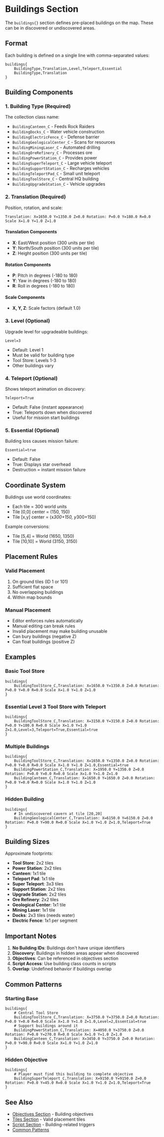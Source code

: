 # Buildings Section

The `buildings{}` section defines pre-placed buildings on the map. These can be in discovered or undiscovered areas.

## Format

Each building is defined on a single line with comma-separated values:

```
buildings{
    BuildingType,Translation,Level,Teleport,Essential
    BuildingType,Translation
}
```

## Building Components

### 1. Building Type (Required)
The collection class name:

- `BuildingCanteen_C` - Feeds Rock Raiders
- `BuildingDocks_C` - Water vehicle construction
- `BuildingElectricFence_C` - Defense barrier
- `BuildingGeologicalCenter_C` - Scans for resources
- `BuildingMiningLaser_C` - Automated drilling
- `BuildingOreRefinery_C` - Processes ore
- `BuildingPowerStation_C` - Provides power
- `BuildingSuperTeleport_C` - Large vehicle teleport
- `BuildingSupportStation_C` - Recharges vehicles
- `BuildingTeleportPad_C` - Small unit teleport
- `BuildingToolStore_C` - Central HQ building
- `BuildingUpgradeStation_C` - Vehicle upgrades

### 2. Translation (Required)
Position, rotation, and scale:

```
Translation: X=1650.0 Y=1350.0 Z=0.0 Rotation: P=0.0 Y=180.0 R=0.0 Scale X=1.0 Y=1.0 Z=1.0
```

#### Translation Components
- **X**: East/West position (300 units per tile)
- **Y**: North/South position (300 units per tile)
- **Z**: Height position (300 units per tile)

#### Rotation Components
- **P**: Pitch in degrees (-180 to 180)
- **Y**: Yaw in degrees (-180 to 180)
- **R**: Roll in degrees (-180 to 180)

#### Scale Components
- **X, Y, Z**: Scale factors (default 1.0)

### 3. Level (Optional)
Upgrade level for upgradeable buildings:

```
Level=3
```

- Default: Level 1
- Must be valid for building type
- Tool Store: Levels 1-3
- Other buildings vary

### 4. Teleport (Optional)
Shows teleport animation on discovery:

```
Teleport=True
```

- Default: False (instant appearance)
- True: Teleports down when discovered
- Useful for mission start buildings

### 5. Essential (Optional)
Building loss causes mission failure:

```
Essential=true
```

- Default: False
- True: Displays star overhead
- Destruction = instant mission failure

## Coordinate System

Buildings use world coordinates:
- Each tile = 300 world units
- Tile [0,0] center = (150, 150)
- Tile [x,y] center = (x*300+150, y*300+150)

Example conversions:
- Tile [5,4] = World (1650, 1350)
- Tile [10,10] = World (3150, 3150)

## Placement Rules

### Valid Placement
1. On ground tiles (ID 1 or 101)
2. Sufficient flat space
3. No overlapping buildings
4. Within map bounds

### Manual Placement
- Editor enforces rules automatically
- Manual editing can break rules
- Invalid placement may make building unusable
- Can bury buildings (negative Z)
- Can float buildings (positive Z)

## Examples

### Basic Tool Store
```
buildings{
    BuildingToolStore_C,Translation: X=1650.0 Y=1350.0 Z=0.0 Rotation: P=0.0 Y=0.0 R=0.0 Scale X=1.0 Y=1.0 Z=1.0
}
```

### Essential Level 3 Tool Store with Teleport
```
buildings{
    BuildingToolStore_C,Translation: X=3150.0 Y=3150.0 Z=0.0 Rotation: P=0.0 Y=180.0 R=0.0 Scale X=1.0 Y=1.0 Z=1.0,Level=3,Teleport=True,Essential=true
}
```

### Multiple Buildings
```
buildings{
    BuildingToolStore_C,Translation: X=1650.0 Y=1350.0 Z=0.0 Rotation: P=0.0 Y=0.0 R=0.0 Scale X=1.0 Y=1.0 Z=1.0,Essential=true
    BuildingPowerStation_C,Translation: X=1950.0 Y=1350.0 Z=0.0 Rotation: P=0.0 Y=0.0 R=0.0 Scale X=1.0 Y=1.0 Z=1.0
    BuildingCanteen_C,Translation: X=1650.0 Y=1650.0 Z=0.0 Rotation: P=0.0 Y=0.0 R=0.0 Scale X=1.0 Y=1.0 Z=1.0
}
```

### Hidden Building
```
buildings{
    # In undiscovered cavern at tile [20,20]
    BuildingGeologicalCenter_C,Translation: X=6150.0 Y=6150.0 Z=0.0 Rotation: P=0.0 Y=90.0 R=0.0 Scale X=1.0 Y=1.0 Z=1.0,Teleport=True
}
```

## Building Sizes

Approximate footprints:
- **Tool Store**: 2x2 tiles
- **Power Station**: 2x2 tiles
- **Canteen**: 1x1 tile
- **Teleport Pad**: 1x1 tile
- **Super Teleport**: 3x3 tiles
- **Support Station**: 2x2 tiles
- **Upgrade Station**: 2x2 tiles
- **Ore Refinery**: 2x2 tiles
- **Geological Center**: 1x1 tile
- **Mining Laser**: 1x1 tile
- **Docks**: 2x3 tiles (needs water)
- **Electric Fence**: 1x1 per segment

## Important Notes

1. **No Building IDs**: Buildings don't have unique identifiers
2. **Discovery**: Buildings in hidden areas appear when discovered
3. **Objectives**: Can be referenced in objectives section
4. **Script Access**: Use building class counts in scripts
5. **Overlap**: Undefined behavior if buildings overlap

## Common Patterns

### Starting Base
```
buildings{
    # Central Tool Store
    BuildingToolStore_C,Translation: X=3750.0 Y=3750.0 Z=0.0 Rotation: P=0.0 Y=0.0 R=0.0 Scale X=1.0 Y=1.0 Z=1.0,Level=2,Essential=true
    # Support buildings around it
    BuildingPowerStation_C,Translation: X=4050.0 Y=3750.0 Z=0.0 Rotation: P=0.0 Y=270.0 R=0.0 Scale X=1.0 Y=1.0 Z=1.0
    BuildingCanteen_C,Translation: X=3450.0 Y=3750.0 Z=0.0 Rotation: P=0.0 Y=90.0 R=0.0 Scale X=1.0 Y=1.0 Z=1.0
}
```

### Hidden Objective
```
buildings{
    # Player must find this building to complete objective
    BuildingSuperTeleport_C,Translation: X=9150.0 Y=9150.0 Z=0.0 Rotation: P=0.0 Y=45.0 R=0.0 Scale X=1.0 Y=1.0 Z=1.0,Teleport=True
}
```

## See Also
- [Objectives Section](objectives.md) - Building objectives
- [Tiles Section](tiles.md) - Valid placement tiles
- [Script Section](script.md) - Building-related triggers
- [Common Patterns](../../../technical-reference/common-patterns.md)